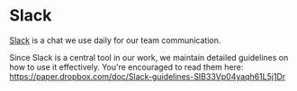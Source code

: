# Slack

[Slack](https://slack.com/) is a chat we use daily for our team communication.

Since Slack is a central tool in our work, we maintain detailed guidelines on how to use it effectively. You're encouraged to read them here: https://paper.dropbox.com/doc/Slack-guidelines-SIB33Vp04yaqh61L5j1Dr
